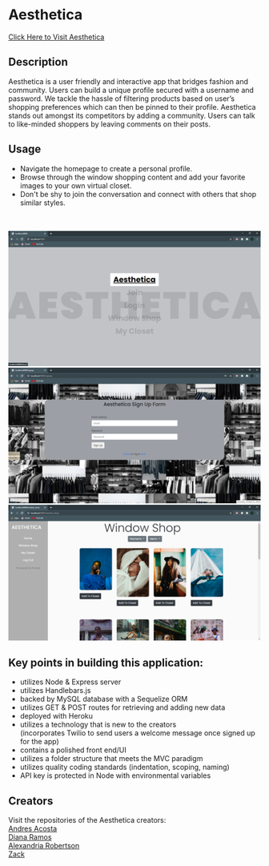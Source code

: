 # Aesthetica
<a href="https://secure-ocean-28347.herokuapp.com/" data-text="Aesthetica">Click Here to Visit Aesthetica</a>
<br>

## Description
Aesthetica is a user friendly and interactive app that bridges fashion and community. Users can build a unique profile secured with a username and password. We tackle the hassle of filtering products based on user’s shopping preferences which can then be pinned to their profile. Aesthetica stands out amongst its competitors by adding a community. Users can talk to like-minded shoppers by leaving comments on their posts.

## Usage
<ul>
<li>Navigate the homepage to create a personal profile.</li>
<li>Browse through the window shopping content and add your favorite images to your own virtual closet.</li>
  <li>Don't be shy to join the conversation and connect with others that shop similar styles.</li>
</ul>
<br><br>

<img src="./public/img/home.png" alt="home">
<img src="./public/img/join.png" alt="join">
<img src="./public/img/shop.png" alt="shop">
<br>

## Key points in building this application:
<ul>
  <li>utilizes Node & Express server</li>
  <li>utilizes Handlebars.js
  <li>backed by MySQL database with a Sequelize ORM</li>
  <li>utilizes GET & POST routes for retrieving and adding new data</li>
  <li>deployed with Heroku</li>
  <li>utilizes a technology that is new to the creators<br>
    (incorporates Twilio to send users a welcome message once signed up for the app)</li>
  <li>contains a polished front end/UI</li>
  <li>utilizes a folder structure that meets the MVC paradigm</li>
  <li>utilizes quality coding standards (indentation, scoping, naming)</li>
  <li>API key is protected in Node with environmental variables</li>
</ul>

## Creators
Visit the repositories of the Aesthetica creators:<br>
[Andres Acosta](https://github.com/acosta-andres-r)<br>
[Diana Ramos](https://github.com/DianaLRS)<br>
[Alexandria Robertson](https://www.github.com/alexemrob)<br>
[Zack](https://github.com/FullStackZack)

